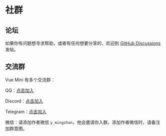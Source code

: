 # 社群

## 论坛

如果你有问题想寻求帮助，或者有任何想要分享的，欢迎到 [GitHub Discussions](https://github.com/vue-mini/vue-mini/discussions) 发帖。

## 交流群

Vue Mini 有多个交流群：

QQ：[点击加入](http://qm.qq.com/cgi-bin/qm/qr?_wv=1027&k=ifvfGLbOkvtSZHTY3b64PZjJnXDlqdMC&authKey=jq6KsLBosfpzCnhkjlvrP7BBA5rkv28zREEIJwzWZ8PYzxHkdJGFxercgexXTyYq&noverify=0&group_code=814126350)

Discord：[点击加入](https://discord.gg/CAtyR8UA)

Telegram：[点击加入](https://t.me/+ecokFy6294ZkM2U1)

微信：请添加作者微信 `y_mingshan`，他会邀请你入群。添加作者微信时，请备注加群意图。
